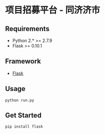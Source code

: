 # 项目招募平台 - 同济济市


## Requirements

- Python 2.* >= 2.7.9
- Flask >= 0.10.1

## Framework
  - [Flask](http://docs.jinkan.org/docs/flask/)
    
## Usage

```shell
python run.py
```

## Get Started

```shell
pip install flask
```
